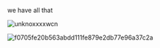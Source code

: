 we have all that

![unknoxxxxwcn](https://user-images.githubusercontent.com/77006789/104087334-078c2b80-529a-11eb-9088-4c91583855c7.png)

![f0705fe20b563abdd111fe879e2db77e96a37c2a](https://user-images.githubusercontent.com/77006789/104087425-8aad8180-529a-11eb-9b07-0e05098d79f9.jpeg)
